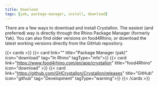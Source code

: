```yaml
---
title: Download
tags: [yak, package-manager, install, download]
---
```


There are a few ways to download and install Crystallon. The easiest (and preferred) way is directly through the Rhino Package Manager (formerly Yak). You can also find older versions on food4Rhino, or download the latest working versions directly from the GitHub repository.

{{< cards >}}
    {{< card link="" title="Package Manager (yak)" icon="download" tag="In Rhino" tagType="info">}}
    {{< card link="https://www.food4rhino.com/en/app/crystallon" title="food4Rhino" icon="download" >}}
    {{< card link="https://github.com/GHCrystallon/Crystallon/releases" title="GitHub" icon="github" tag="Development" tagType="warning">}}
{{< /cards >}}